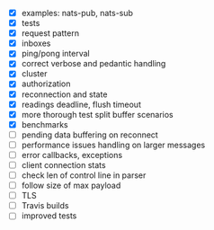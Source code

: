 
- [X] examples: nats-pub, nats-sub
- [X] tests
- [X] request pattern
- [X] inboxes
- [X] ping/pong interval
- [X] correct verbose and pedantic handling
- [X] cluster
- [X] authorization
- [X] reconnection and state
- [X] readings deadline, flush timeout
- [X] more thorough test split buffer scenarios
- [X] benchmarks
- [ ] pending data buffering on reconnect
- [ ] performance issues handling on larger messages
- [ ] error callbacks, exceptions
- [ ] client connection stats
- [ ] check len of control line in parser
- [ ] follow size of max payload
- [ ] TLS
- [ ] Travis builds
- [ ] improved tests
